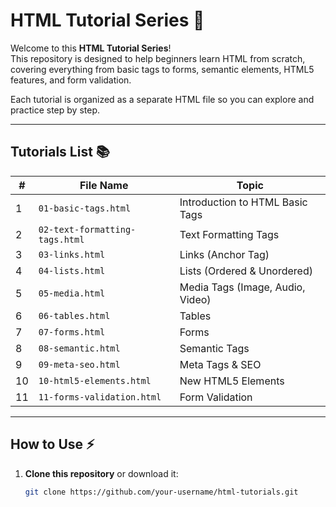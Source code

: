# HTML Tutorial Series 🚀

Welcome to this **HTML Tutorial Series**!  
This repository is designed to help beginners learn HTML from scratch, covering everything from basic tags to forms, semantic elements, HTML5 features, and form validation.

Each tutorial is organized as a separate HTML file so you can explore and practice step by step.  

---

## Tutorials List 📚

| #  | File Name                     | Topic                                    |
|----|-------------------------------|------------------------------------------|
| 1  | `01-basic-tags.html`           | Introduction to HTML Basic Tags          |
| 2  | `02-text-formatting-tags.html` | Text Formatting Tags                      |
| 3  | `03-links.html`                | Links (Anchor Tag)                        |
| 4  | `04-lists.html`                | Lists (Ordered & Unordered)               |
| 5  | `05-media.html`                | Media Tags (Image, Audio, Video)          |
| 6  | `06-tables.html`               | Tables                                    |
| 7  | `07-forms.html`                | Forms                                     |
| 8  | `08-semantic.html`             | Semantic Tags                             |
| 9  | `09-meta-seo.html`             | Meta Tags & SEO                            |
| 10 | `10-html5-elements.html`       | New HTML5 Elements                         |
| 11 | `11-forms-validation.html`    | Form Validation                            |

---

## How to Use ⚡

1. **Clone this repository** or download it:  
   ```bash
   git clone https://github.com/your-username/html-tutorials.git
